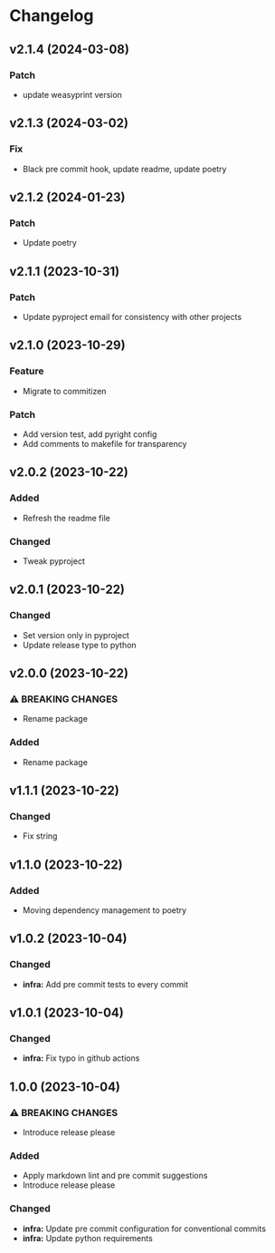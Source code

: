 # Changelog

## v2.1.4 (2024-03-08)

### Patch

- update weasyprint version

## v2.1.3 (2024-03-02)

### Fix

- Black pre commit hook, update readme, update poetry

## v2.1.2 (2024-01-23)

### Patch

- Update poetry

## v2.1.1 (2023-10-31)

### Patch

- Update pyproject email for consistency with other projects

## v2.1.0 (2023-10-29)

### Feature

- Migrate to commitizen

### Patch

- Add version test, add pyright config
- Add comments to makefile for transparency

## v2.0.2 (2023-10-22)


### Added

* Refresh the readme file

### Changed

* Tweak pyproject

## v2.0.1 (2023-10-22)


### Changed

* Set version only in pyproject
* Update release type to python
## v2.0.0 (2023-10-22)


### ⚠ BREAKING CHANGES

* Rename package

### Added

* Rename package

## v1.1.1 (2023-10-22)


### Changed

* Fix string

## v1.1.0 (2023-10-22)


### Added

* Moving dependency management to poetry

## v1.0.2 (2023-10-04)


### Changed

* **infra:** Add pre commit tests to every commit

## v1.0.1 (2023-10-04)


### Changed

* **infra:** Fix typo in github actions

## 1.0.0 (2023-10-04)


### ⚠ BREAKING CHANGES

* Introduce release please

### Added

* Apply markdown lint and pre commit suggestions
* Introduce release please


### Changed

* **infra:** Update pre commit configuration for conventional commits
* **infra:** Update python requirements
